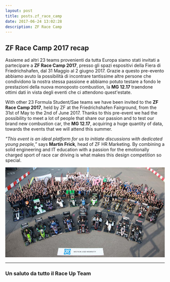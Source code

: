 ```yaml
---
layout: post
title: posts.zf_race_camp
date: 2017-06-24 13:02:28
description: ZF Race Camp 
---
```



## ZF Race Camp 2017 recap

Assieme ad altri 23 teams provenienti da tutta Europa siamo stati invitati a partecipare a **ZF Race Camp 2017**, presso gli spazi espositivi della Fiera di Friedrichshafen, dal 31 Maggio al 2 giugno 2017.
Grazie a questo pre-evento abbiamo avuto la possibilità di incontrare tantissime altre persone che condividono la nostra stessa passione e abbiamo potuto testare a fondo le prestazioni della nuova monoposto combustion, la **MG 12.17** traendone ottimi dati in vista degli eventi che ci attendono quest'estate.


With other 23 Formula Student/Sae teams we have been invited to the **ZF Race Camp 2017**, held by ZF at the Friedrichshafen Fairground, from the 31st of May to the 2nd of June 2017.
Thanks to this pre-event we had the possibility to meet a lot of people that share our passion and to test our brand new combustion car, the **MG 12.17**, acquiring a huge quantity of data, towards the events that we will attend this summer.

*"This event is an ideal platform for us to initiate discussions with dedicated young people,”* says **Martin Frick**, head of ZF HR Marketing. By combining a solid engineering and IT education with a passion for the emotionally charged sport of race car driving is what makes this design competition so special.


<a class="image featured"><img src="/images/posts/2017/06/24/image.jpg" /></a>


----------


### Un saluto da tutto il **Race Up Team**

